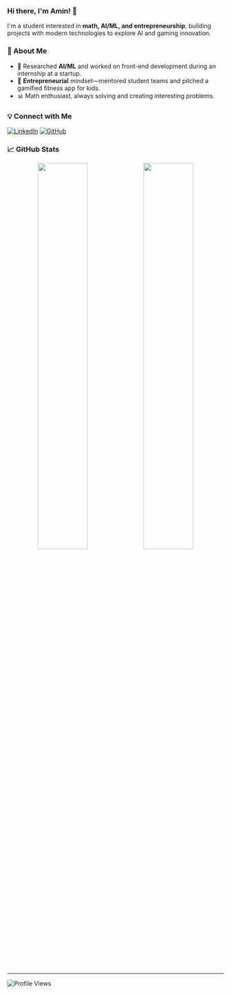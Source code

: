 ### Hi there, I'm Amin! 👋

I'm a student interested in **math, AI/ML, and entrepreneurship**, building projects with modern technologies to explore AI and gaming innovation.

### 🚀 About Me
- 🤖 Researched **AI/ML** and worked on front-end development during an internship at a startup.
- 🚀 **Entrepreneurial** mindset—mentored student teams and pitched a gamified fitness app for kids.
- 📊 Math enthusiast, always solving and creating interesting problems.

### 💡 Connect with Me
[![LinkedIn](https://img.shields.io/badge/LinkedIn-Connect-blue?style=for-the-badge&logo=linkedin)](https://linkedin.com/in/amin-raz)
[![GitHub](https://img.shields.io/badge/GitHub-Follow-black?style=for-the-badge&logo=github)](https://github.com/amin-raz)

### 📈 GitHub Stats
<p align="center">
  <img width="48%" src="https://github-readme-stats.vercel.app/api?username=amin-raz&show_icons=true&theme=radical" />
  <img width="48%" src="https://github-readme-streak-stats.herokuapp.com/?user=amin-raz&theme=radical" />
</p>

---
![Profile Views](https://komarev.com/ghpvc/?username=amin-raz&color=blueviolet)
